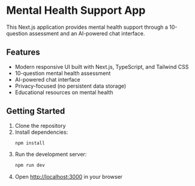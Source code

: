 # Mental Health Support App

This Next.js application provides mental health support through a 10-question assessment and an AI-powered chat interface.

## Features

- Modern responsive UI built with Next.js, TypeScript, and Tailwind CSS
- 10-question mental health assessment
- AI-powered chat interface
- Privacy-focused (no persistent data storage)
- Educational resources on mental health


## Getting Started

1. Clone the repository
2. Install dependencies:
   ```bash
   npm install
   ```
3. Run the development server:
   ```bash
   npm run dev
   ```
4. Open [http://localhost:3000](http://localhost:3000) in your browser